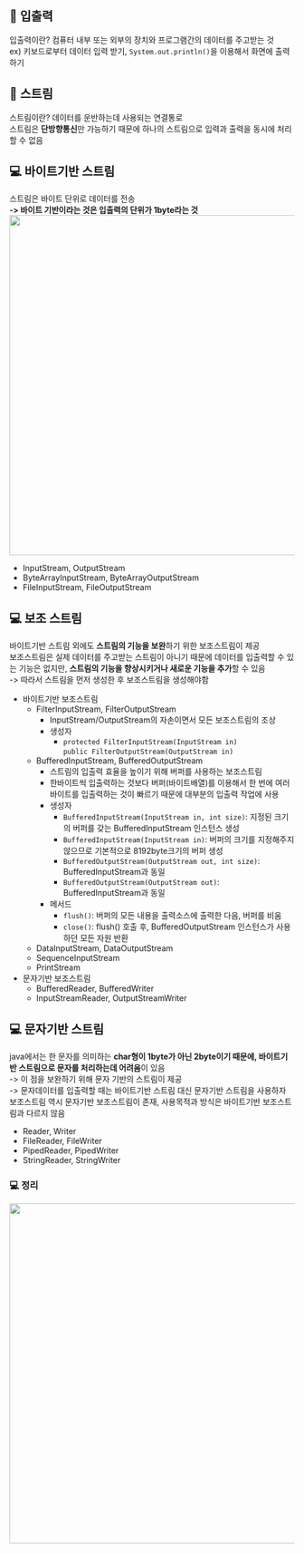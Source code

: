 ## 📕 입출력   
입출력이란? 컴퓨터 내부 또는 외부의 장치와 프로그램간의 데이터를 주고받는 것   
ex) 키보드로부터 데이터 입력 받기, ```System.out.println()```을 이용해서 화면에 출력하기   

## 📙 스트림   
스트림이란? 데이터를 운반하는데 사용되는 연결통로   
스트림은 **단방향통신**만 가능하기 때문에 하나의 스트림으로 입력과 출력을 동시에 처리할 수 없음   
   
## 💻 바이트기반 스트림   
스트림은 바이트 단위로 데이터를 전송   
**-> 바이트 기반이라는 것은 입출력의 단위가 1byte라는 것**   
<img src="https://github.com/syoh98/TIL/assets/76934280/bdf86cb8-b9ce-4371-9790-fda104397dd4" width="600"/></br>   
* InputStream, OutputStream
* ByteArrayInputStream, ByteArrayOutputStream
* FileInputStream, FileOutputStream
   
## 💻 보조 스트림
바이트기반 스트림 외에도 **스트림의 기능을 보완**하기 위한 보조스트림이 제공   
보조스트림은 실제 데이터를 주고받는 스트림이 아니기 때문에 데이터를 입출력할 수 있는 기능은 없지만, **스트림의 기능을 향상시키거나 새로운 기능을 추가**할 수 있음   
-> 따라서 스트림을 먼저 생성한 후 보조스트림을 생성해야함
* 바이트기반 보조스트림
  * FilterInputStream, FilterOutputStream
    * InputStream/OutputStream의 자손이면서 모든 보조스트림의 조상
    * 생성자
      * ``` protected FilterInputStream(InputStream in) ```   
        ``` public FilterOutputStream(OutputStream in) ```    
  * BufferedInputStream, BufferedOutputStream
    * 스트림의 입출력 효율을 높이기 위해 버퍼를 사용하는 보조스트림
    * 한바이트씩 입출력하는 것보다 버퍼(바이트배열)를 이용해서 한 번에 여러 바이트를 입출력하는 것이 빠르기 때문에 대부분의 입출력 작업에 사용
    * 생성자
      * ``` BufferedInputStream(InputStream in, int size) ```: 지정된 크기의 버퍼를 갖는 BufferedInputStream 인스턴스 생성   
      * ``` BufferedInputStream(InputStream in) ```: 버퍼의 크기를 지정해주지 않으므로 기본적으로 8192byte크기의 버퍼 생성   
      * ``` BufferedOutputStream(OutputStream out, int size) ```: BufferedInputStream과 동일
      * ``` BufferedOutputStream(OutputStream out) ```: BufferedInputStream과 동일
    * 메서드
      * ``` flush() ```: 버퍼의 모든 내용을 출력소스에 출력한 다음, 버퍼를 비움
      * ``` close() ```: flush() 호출 후, BufferedOutputStream 인스턴스가 사용하던 모든 자원 반환
  * DataInputStream, DataOutputStream
  * SequenceInputStream
  * PrintStream
* 문자기반 보조스트림
  * BufferedReader, BufferedWriter
  * InputStreamReader, OutputStreamWriter
   
## 💻 문자기반 스트림
java에서는 한 문자를 의미하는 **char형이 1byte가 아닌 2byte이기 때문에, 바이트기반 스트림으로 문자를 처리하는데 어려움**이 있음   
-> 이 점을 보완하기 위해 문자 기반의 스트림이 제공   
-> 문자데이터를 입출력할 때는 바이트기반 스트림 대신 문자기반 스트림을 사용하자   
보조스트림 역시 문자기반 보조스트림이 존재, 사용목적과 방식은 바이트기반 보조스트림과 다르지 않음
* Reader, Writer
* FileReader, FileWriter
* PipedReader, PipedWriter
* StringReader, StringWriter   

<h3>💻 정리 </h3>
<img src="https://github.com/syoh98/TIL/assets/76934280/9416cfc9-8e01-468e-b2d2-fd37891985f6" width="600"/></br>


